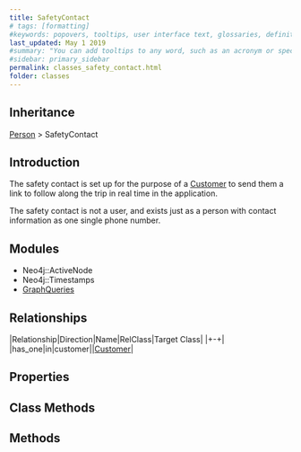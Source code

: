 ```yaml
---
title: SafetyContact
# tags: [formatting]
#keywords: popovers, tooltips, user interface text, glossaries, definitions
last_updated: May 1 2019
#summary: "You can add tooltips to any word, such as an acronym or specialized term. Tooltips work well for glossary definitions, because you don't have to keep repeating the definition, nor do you assume the reader already knows the word's meaning."
#sidebar: primary_sidebar
permalink: classes_safety_contact.html
folder: classes
---
```


## Inheritance

[Person](/classes_person.html) > SafetyContact

## Introduction

The safety contact is set up for the purpose of a [Customer](/classes_customer) to send them a link to follow along the trip in real time in the application.

The safety contact is not a user, and exists just as a person with contact information as one single phone number.

## Modules

* Neo4j::ActiveNode
* Neo4j::Timestamps
* [GraphQueries](/modules_graph_queries.html)

## Relationships

|Relationship|Direction|Name|RelClass|Target Class|
|+-+|
|has_one|in|customer||[Customer](/classes_customer)|

## Properties

## Class Methods

## Methods
